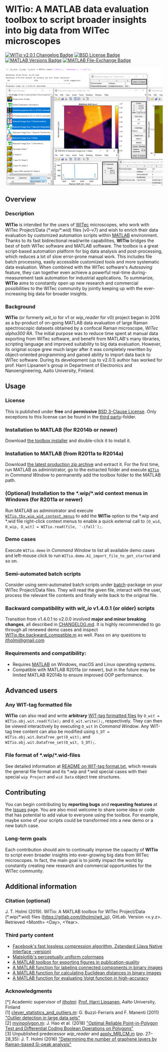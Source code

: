 # **WITio**: A MATLAB data evaluation toolbox to script broader insights into big data from WITec microscopes

[![WITio v2.0.1 Changelog Badge][changelog-badge]][changelog]
[![BSD License Badge][license-badge]][license]
[![MATLAB Versions Badge][MATLAB-v-badge]][MATLAB]
[![MATLAB File-Exchange Badge][MATLAB-fe-badge]][file-exchange]

[changelog-badge]: https://img.shields.io/badge/changelog-WITio_v2.0.1-0000ff.svg
[license-badge]: https://img.shields.io/badge/license-BSD_3-ff0000.svg
[MATLAB-v-badge]: https://img.shields.io/badge/MATLAB-R2011a_or_newer-ff8000.svg
[MATLAB-fe-badge]: https://img.shields.io/badge/at-File_Exchange-ffff00.svg

![Example image](README.png)



## Overview

### Description
**WITio** is intended for the users of [WITec] microscopes, who work with WITec
Project/Data (\*.wip/\*.wid) files (v0&ndash;v7) and wish to enrich
their data evaluation by customized automation scripts within [MATLAB] environment.
Thanks to its fast bidirectional read/write capabilities, **WITio** bridges
the best of both WITec software and MATLAB software. The toolbox is a great
script-based automation platform for big data analysis and post-processing,
which reduces a lot of slow error-prone manual work. This includes file batch
processing, easily accessible customized tools and more systematic data evaluation.
When combined with the WITec software's *Autosaving* feature, they can together
even achieve a powerful real-time during-measurement task automation for industrial
applications. To summarize, **WITio** aims to constantly open up new research
and commercial possibilities to the WITec community by jointly keeping up with
the ever-increasing big data for broader insights.

### Background
**WITio** (or formerly *wit_io* for v1 or *wip_reader* for v0) project began
in 2016 as a by-product of on-going MATLAB data evaluation of large Raman
spectroscopic datasets obtained by a confocal Raman microscope, *WITec alpha300 RA*.
The initial purpose was to reduce time spent at manual data exporting from
WITec software, and benefit from MATLAB's many libraries, scripting language
and improved suitability to big data evaluation. However, its original scope
grew much larger after it was completely rewritten by object-oriented programming
and gained ability to import data back to WITec software. During its development
(up to v2.0.1) author has worked for prof. Harri Lipsanen's group in Department
of Electronics and Nanoengineering, Aalto University, Finland.

## Usage

### License
This is published under **free** and **permissive** [BSD 3-Clause License][license].
Only exceptions to this license can be found in the [third party](./third%20party/)-folder.

### Installation to MATLAB (for R2014b or newer)
Download [the toolbox installer](./WITio.mltbx) and double-click it to install it.

### Installation to MATLAB (from R2011a to R2014a)
Download [the latest production zip archive](https://gitlab.com/jtholmi/wit_io/-/archive/production/wit_io-production.zip)
and extract it. For the first time, run MATLAB as administrator, go to the
extracted folder and execute [`WITio`](./WITio.m) in *Command Window* to permanently add
the toolbox folder to the MATLAB path.

### (Optional) Installation to the \*.wip/\*.wid context menus in Windows (for R2011a or newer)
Run MATLAB as administrator and execute [`WITio.tbx.wip_wid_context_menus`](./+WITio/+tbx/wip_wid_context_menus.m)
to add the **WITio** option to the \*.wip and \*.wid file right-click context
menus to enable a quick external call to `[O_wid, O_wip, O_wit] = WITio.read(file, '-ifall');`.

### Demo cases
Execute `WITio.demo` in *Command Window* to list all available demo cases and
left-mouse click to run `WITio.demo.A1_import_file_to_get_started` and so on.

### Semi-automated batch scripts
Consider using semi-automated batch scripts under [batch](./+WITio/+batch)-package on your
WITec Project/Data files. They will read the given file, interact with the
user, process the relevant file contents and finally write back to the original
file.

### Backward compatibility with *wit_io* v1.4.0.1 (or older) scripts
Transition from v1.4.0.1 to v2.0.0 involved **major and minor breaking changes**,
all described in [CHANGELOG.md][changelog]. It is highly recommended to go through
all renewed demo cases and inspect [WITio.tbx.backward_compatible.m](./+WITio/+tbx/backward_compatible.m) as well. Pass
on any questions to jtholmi@gmail.com

### Requirements and compatibility:
* Requires [MATLAB] on Windows, macOS and Linux operating systems.
* Compatible with MATLAB R2011a (or newer), but in the future may be limited
MATLAB R2014b to ensure improved OOP performance.

## Advanced users

### Any WIT-tag formatted file
**WITio** can also read and write **arbitrary** [WIT-tag formatted files](./+WITio/+doc/README%20on%20WIT-tag%20format.txt)
by `O_wit = WITio.obj.wit.read(file);` and `O_wit.write();`, respectively. They
can then be viewed interactively by executing `O_wit` in *Command Window*. Any WIT-tag
tree content can also be modified using `S_DT = WITio.obj.wit.DataTree_get(O_wit);`
and `WITio.obj.wit.DataTree_set(O_wit, S_DT);`.

### File format of \*.wip/\*.wid-files
See detailed information at [README on WIT-tag format.txt](./+WITio/+doc/README%20on%20WIT-tag%20format.txt),
which reveals the general file format and its \*.wip and \*.wid special cases
with their special `wip Project` and `wid Data` object tree structures.



## Contributing
You can begin contributing by **reporting bugs** and **requesting features**
at the [Issues](https://gitlab.com/jtholmi/wit_io/issues) page. You are also
most welcome to share some idea or code that has potential to add value to
everyone using the toolbox. For example, maybe some of your scripts could be
transformed into a new demo or a new batch case.

### Long-term goals
Each contribution should aim to continually improve the capacity of **WITio**
to script even broader insights into ever-growing big data from WITec microscopes.
In fact, the main goal is to jointly impact the world by constantly creating
new research and commercial opportunities for the WITec community.



## Additional information

### Citation (optional)
J. T. Holmi (2019). WITio: A MATLAB toolbox for WITec Project/Data (\*.wip/\*.wid)
files (https://gitlab.com/jtholmi/wit_io), GitLab. Version \<x.y.z\>. Retrieved
\<Month\> \<Day\>, \<Year\>.

### Third party content
* [Facebook's fast lossless compression algorithm, Zstandard (Java Native Interface -version)](https://facebook.github.io/zstd/)
* [Matplotlib's perceptually uniform colormaps](https://bids.github.io/colormap/)
* [A MATLAB toolbox for exporting figures in publication-quality](https://www.mathworks.com/matlabcentral/fileexchange/23629-export_fig)
* [A MATLAB function for labeling connected components in binary images](https://www.mathworks.com/matlabcentral/fileexchange/26946-label-connected-components-in-2-d-array)
* [A MATLAB function for calculating Euclidean distances in binary images](https://www.mathworks.com/matlabcentral/fileexchange/15455-3d-euclidean-distance-transform-for-variable-data-aspect-ratio)
* [A MATLAB function for evaluating Voigt function in high-accuracy](https://www.mathworks.com/matlabcentral/fileexchange/47801-the-voigt-complex-error-function-second-version)

### Acknowledgments
[\*] Academic supervisor of [jtholmi](https://gitlab.com/jtholmi):
[Prof. Harri Lipsanen](https://people.aalto.fi/harri.lipsanen), Aalto University,
Finland  
[1] [clever_statistics_and_outliers.m](./+WITio/+fun/clever_statistics_and_outliers.m):
G. Buzzi-Ferraris and F. Manenti (2011) ["Outlier detection in large data sets"](http://dx.doi.org/10.1016/j.compchemeng.2010.11.004)  
[2] [myinpolygon.m](./+WITio/+fun/+indep/myinpolygon.m): J. Hao et al. (2018)
["Optimal Reliable Point-in-Polygon Test and Differential Coding Boolean Operations on Polygons"](https://doi.org/10.3390/sym10100477)  
[3] Unpublished predecessor *wip_reader* and [apply_MRLCM.m](./+WITio/+fun/+image/apply_MRLCM.m)
(pp. 27&ndash;28,35): J. T. Holmi (2016) ["Determining the number of graphene layers by Raman-based Si-peak analysis"](http://urn.fi/URN:NBN:fi:aalto-201605122027)  

[file-exchange]: https://se.mathworks.com/matlabcentral/fileexchange/70983-wit_io
[changelog]: ./CHANGELOG.md
[license]: ./LICENSE
[WITec]: https://witec.de/
[MATLAB]: https://www.mathworks.com/products/matlab.html
